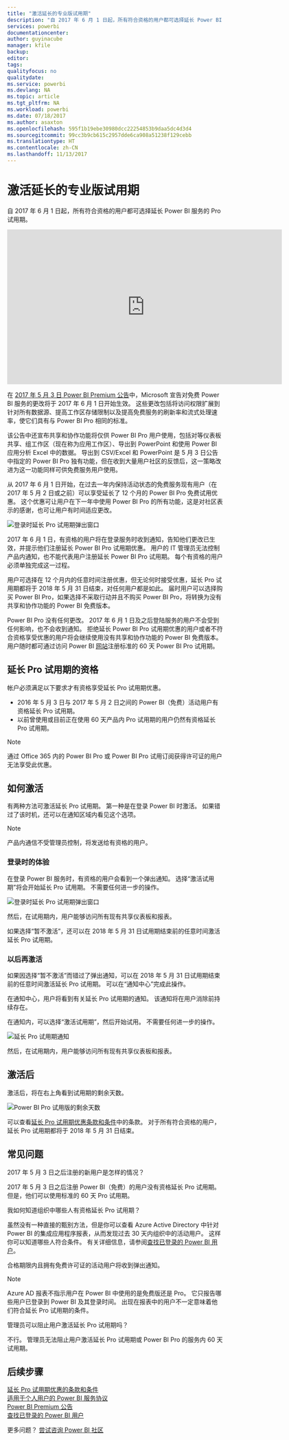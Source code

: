```yaml
---
title: "激活延长的专业版试用期"
description: "自 2017 年 6 月 1 日起，所有符合资格的用户都可选择延长 Power BI 服务的 Pro 试用期。"
services: powerbi
documentationcenter: 
author: guyinacube
manager: kfile
backup: 
editor: 
tags: 
qualityfocus: no
qualitydate: 
ms.service: powerbi
ms.devlang: NA
ms.topic: article
ms.tgt_pltfrm: NA
ms.workload: powerbi
ms.date: 07/18/2017
ms.author: asaxton
ms.openlocfilehash: 595f1b19ebe30980dcc22254853b9daa5dc4d3d4
ms.sourcegitcommit: 99cc3b9cb615c2957dde6ca908a51238f129cebb
ms.translationtype: HT
ms.contentlocale: zh-CN
ms.lasthandoff: 11/13/2017
---
```

# <a name="extended-pro-trial-activation"></a>激活延长的专业版试用期
自 2017 年 6 月 1 日起，所有符合资格的用户都可选择延长 Power BI 服务的 Pro 试用期。

<iframe width="640" height="360" src="https://www.youtube.com/embed/tPsNoPyY9aA?showinfo=0" frameborder="0" allowfullscreen></iframe>

在 [2017 年 5 月 3 日 Power BI Premium 公告](https://powerbi.microsoft.com/blog/microsoft-accelerates-modern-bi-adoption-with-power-bi-premium/)中，Microsoft 宣告对免费 Power BI 服务的更改将于 2017 年 6 月 1 日开始生效。 这些更改包括将访问权限扩展到针对所有数据源、提高工作区存储限制以及提高免费服务的刷新率和流式处理速率，使它们具有与 Power BI Pro 相同的标准。

该公告中还宣布共享和协作功能将仅供 Power BI Pro 用户使用，包括对等仪表板共享、组工作区（现在称为应用工作区）、导出到 PowerPoint 和使用 Power BI 应用分析 Excel 中的数据。 导出到 CSV/Excel 和 PowerPoint 是 5 月 3 日公告中指定的 Power BI Pro 独有功能，但在收到大量用户社区的反馈后，这一策略改进为这一功能同样可供免费服务用户使用。

从 2017 年 6 月 1 日开始，在过去一年内保持活动状态的免费服务现有用户（在 2017 年 5 月 2 日或之前）可以享受延长了 12 个月的 Power BI Pro 免费试用优惠。 这个优惠可让用户在下一年中使用 Power BI Pro 的所有功能，这是对社区表示的感谢，也可让用户有时间适应更改。

![登录时延长 Pro 试用期弹出窗口](media/service-extended-pro-trial/extended-pro-trial-activate-pop-up.png)

2017 年 6 月 1 日，有资格的用户将在登录服务时收到通知，告知他们更改已生效，并提示他们注册延长 Power BI Pro 试用期优惠。 用户的 IT 管理员无法控制产品内通知，也不能代表用户注册延长 Power BI Pro 试用期。 每个有资格的用户必须单独完成这一过程。

用户可选择在 12 个月内的任意时间注册优惠，但无论何时接受优惠，延长 Pro 试用期都将于 2018 年 5 月 31 日结束，对任何用户都是如此。 届时用户可以选择购买 Power BI Pro，如果选择不采取行动并且不购买 Power BI Pro，将转换为没有共享和协作功能的 Power BI 免费版本。

Power BI Pro 没有任何更改。 2017 年 6 月 1 日及之后登陆服务的用户不会受到任何影响，也不会收到通知。 拒绝延长 Power BI Pro 试用期优惠的用户或者不符合资格享受优惠的用户将会继续使用没有共享和协作功能的 Power BI 免费版本。 用户随时都可通过访问 Power BI [网站](https://powerbi.microsoft.com/get-started/)注册标准的 60 天 Power BI Pro 试用期。

## <a name="eligibility-for-extended-pro-trial"></a>延长 Pro 试用期的资格
帐户必须满足以下要求才有资格享受延长 Pro 试用期优惠。

* 2016 年 5 月 3 日与 2017 年 5 月 2 日之间的 Power BI（免费）活动用户有资格延长 Pro 试用期。
* 以前曾使用或目前正在使用 60 天产品内 Pro 试用期的用户仍然有资格延长 Pro 试用期。

> [!NOTE]
> 通过 Office 365 内的 Power BI Pro 或 Power BI Pro 试用订阅获得许可证的用户无法享受此优惠。
> 
> 

## <a name="how-to-activate"></a>如何激活
有两种方法可激活延长 Pro 试用期。 第一种是在登录 Power BI 时激活。 如果错过了该时机，还可以在通知区域内看见这个选项。

> [!NOTE]
> 产品内通信不受管理员控制，将发送给有资格的用户。
> 
> 

### <a name="experience-at-sign-in"></a>登录时的体验
在登录 Power BI 服务时，有资格的用户会看到一个弹出通知。 选择“激活试用期”将会开始延长 Pro 试用期。 不需要任何进一步的操作。

![登录时延长 Pro 试用期弹出窗口](media/service-extended-pro-trial/extended-pro-trial-pop-up.png)

然后，在试用期内，用户能够访问所有现有共享仪表板和报表。

如果选择“暂不激活”，还可以在 2018 年 5 月 31 日试用期结束前的任意时间激活延长 Pro 试用期。

### <a name="activation-at-a-later-date"></a>以后再激活
如果因选择“暂不激活”而错过了弹出通知，可以在 2018 年 5 月 31 日试用期结束前的任意时间激活延长 Pro 试用期。 可以在“通知中心”完成此操作。

在通知中心，用户将看到有关延长 Pro 试用期的通知。 该通知将在用户消除前持续存在。

在通知内，可以选择“激活试用期”，然后开始试用。 不需要任何进一步的操作。

![延长 Pro 试用期通知](media/service-extended-pro-trial/extended-pro-trial-notification.png)

然后，在试用期内，用户能够访问所有现有共享仪表板和报表。

## <a name="after-activation"></a>激活后
激活后，将在右上角看到试用期的剩余天数。

![Power BI Pro 试用版的剩余天数](media/service-extended-pro-trial/powerbi-trial-days-left.png)

可以查看[延长 Pro 试用期优惠条款和条件](https://aka.ms/power-bi-trial)中的条款。 对于所有符合资格的用户，延长 Pro 试用期都将于 2018 年 5 月 31 日结束。

## <a name="frequently-asked-questions"></a>常见问题
2017 年 5 月 3 日之后注册的新用户是怎样的情况？

2017 年 5 月 3 日之后注册 Power BI（免费）的用户没有资格延长 Pro 试用期。 但是，他们可以使用标准的 60 天 Pro 试用期。

我如何知道组织中哪些人有资格延长 Pro 试用期？

虽然没有一种直接的甄别方法，但是你可以查看 Azure Active Directory 中针对 Power BI 的集成应用程序报表，从而发现过去 30 天内组织中的活动用户。 这样你可以知道哪些人符合条件。 有关详细信息，请参阅[查找已登录的 Power BI 用户](service-admin-access-usage.md)。

合格期限内且拥有免费许可证的活动用户将收到弹出通知。 

> [!NOTE]
> Azure AD 报表不指示用户在 Power BI 中使用的是免费版还是 Pro。 它只报告哪些用户已登录到 Power BI 及其登录时间。 出现在报表中的用户不一定意味着他们符合延长 Pro 试用期的条件。
> 
> 

管理员可以阻止用户激活延长 Pro 试用期吗？

不行。 管理员无法阻止用户激活延长 Pro 试用期或 Power BI Pro 的服务内 60 天试用期。

## <a name="next-steps"></a>后续步骤
[延长 Pro 试用期优惠的条款和条件](https://aka.ms/power-bi-trial)  
[适用于个人用户的 Power BI 服务协议](https://powerbi.microsoft.com/terms-of-service/)  
[Power BI Premium 公告](https://aka.ms/pbipremium-announcement)  
[查找已登录的 Power BI 用户](service-admin-access-usage.md)

更多问题？ [尝试咨询 Power BI 社区](https://community.powerbi.com/)

